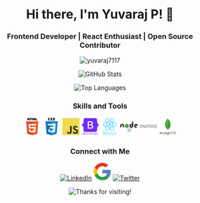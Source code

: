 <!-- Title and Introduction -->
<h1 align="center">Hi there, I'm Yuvaraj P! 👋</h1>
<h3 align="center">Frontend Developer | React Enthusiast | Open Source Contributor</h3>

<!-- Profile Views -->
<p align="center"> 
  <img src="https://komarev.com/ghpvc/?username=yuvaraj7117&label=Profile%20views&color=0e75b6&style=flat-square" alt="yuvaraj7117" /> 
</p>

<!-- GitHub Stats and Languages -->
<p align="center">
  <img src="https://github-readme-stats.vercel.app/api?username=yuvaraj7117&show_icons=true&theme=radical" alt="GitHub Stats" />
</p>

<p align="center">
  <img src="https://github-readme-stats.vercel.app/api/top-langs/?username=yuvaraj7117&layout=compact&theme=radical" alt="Top Languages" />
</p>

<!-- Skills and Tools -->
<h3 align="center">Skills and Tools</h3>
<p align="center">
  <img src="https://raw.githubusercontent.com/devicons/devicon/master/icons/html5/html5-original-wordmark.svg" alt="HTML5" width="40" height="40"/>
  <img src="https://raw.githubusercontent.com/devicons/devicon/master/icons/css3/css3-original-wordmark.svg" alt="CSS3" width="40" height="40"/>
  <img src="https://raw.githubusercontent.com/devicons/devicon/master/icons/javascript/javascript-original.svg" alt="JavaScript" width="40" height="40"/>
  <img src="https://raw.githubusercontent.com/devicons/devicon/master/icons/bootstrap/bootstrap-plain-wordmark.svg" alt="Bootstrap" width="40" height="40"/>
  <img src="https://raw.githubusercontent.com/devicons/devicon/master/icons/react/react-original-wordmark.svg" alt="ReactJS" width="40" height="40"/>
  <img src="https://raw.githubusercontent.com/devicons/devicon/master/icons/nodejs/nodejs-original-wordmark.svg" alt="NodeJS" width="40" height="40"/>
  <img src="https://raw.githubusercontent.com/devicons/devicon/master/icons/express/express-original-wordmark.svg" alt="ExpressJS" width="40" height="40"/>
  <img src="https://raw.githubusercontent.com/devicons/devicon/master/icons/mongodb/mongodb-original-wordmark.svg" alt="MongoDB" width="40" height="40"/>
</p>

<!-- Contact and Social Links -->
<h3 align="center">Connect with Me</h3>
<p align="center">
  <a href="https://linkedin.com/in/yuvaraj p" target="_blank"><img src="https://raw.githubusercontent.com/rahuldkjain/github-profile-readme-generator/master/src/images/icons/Social/linked-in-alt.svg" alt="LinkedIn" width="40" height="40" /></a>
  <a href="mailto:danielguna494@gmail.com" target="_blank"><img src="https://raw.githubusercontent.com/devicons/devicon/master/icons/google/google-original.svg" alt="Gmail" width="40" height="40" /></a>
  <a href="https://twitter.com/" target="_blank"><img src="https://raw.githubusercontent.com/rahuldkjain/github-profile-readme-generator/master/src/images/icons/Social/twitter.svg" alt="Twitter" width="40" height="40" /></a>
</p>

<!-- Footer -->
<p align="center">
  <img src="https://img.shields.io/badge/-Thanks%20for%20visiting!-blue" alt="Thanks for visiting!" />
</p>
